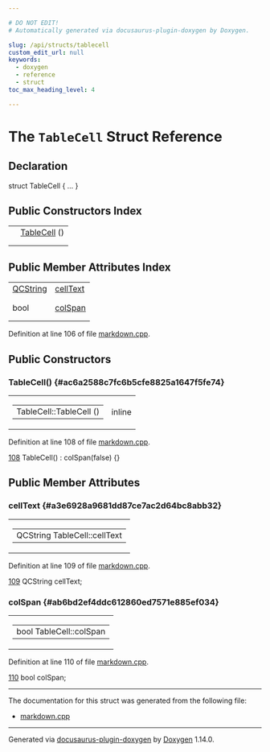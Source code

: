 ```yaml
---

# DO NOT EDIT!
# Automatically generated via docusaurus-plugin-doxygen by Doxygen.

slug: /api/structs/tablecell
custom_edit_url: null
keywords:
  - doxygen
  - reference
  - struct
toc_max_heading_level: 4

---
```


<div class="doxyPage">

# The `TableCell` Struct Reference



## Declaration

<div class="doxyDeclaration">
struct TableCell { ... }
</div>

## Public Constructors Index

<table class="doxyMembersIndex">

<tr class="doxyMemberIndexItem">
<td class="doxyMemberIndexItemType" align="left" valign="top"></td>
<td class="doxyMemberIndexItemName" align="left" valign="top"><a href="#ac6a2588c7fc6b5cfe8825a1647f5fe74">TableCell</a> ()</td>
</tr>
<tr class="doxyMemberIndexDescription">
<td class="doxyMemberIndexDescriptionLeft"></td>
<td class="doxyMemberIndexDescriptionRight">
</td>
</tr>
<tr class="doxyMemberIndexSeparator">
<td class="doxyMemberIndexSeparator" colspan="2"></td>
</tr>

</table>

## Public Member Attributes Index

<table class="doxyMembersIndex">

<tr class="doxyMemberIndexItem">
<td class="doxyMemberIndexItemType" align="left" valign="top"><a href="/web-doxygen/docs/api/classes/qcstring">QCString</a></td>
<td class="doxyMemberIndexItemName" align="left" valign="top"><a href="#a3e6928a9681dd87ce7ac2d64bc8abb32">cellText</a></td>
</tr>
<tr class="doxyMemberIndexDescription">
<td class="doxyMemberIndexDescriptionLeft"></td>
<td class="doxyMemberIndexDescriptionRight">
</td>
</tr>
<tr class="doxyMemberIndexSeparator">
<td class="doxyMemberIndexSeparator" colspan="2"></td>
</tr>

<tr class="doxyMemberIndexItem">
<td class="doxyMemberIndexItemType" align="left" valign="top">bool</td>
<td class="doxyMemberIndexItemName" align="left" valign="top"><a href="#ab6bd2ef4ddc612860ed7571e885ef034">colSpan</a></td>
</tr>
<tr class="doxyMemberIndexDescription">
<td class="doxyMemberIndexDescriptionLeft"></td>
<td class="doxyMemberIndexDescriptionRight">
</td>
</tr>
<tr class="doxyMemberIndexSeparator">
<td class="doxyMemberIndexSeparator" colspan="2"></td>
</tr>

</table>


<p>Definition at line 106 of file <a href="/web-doxygen/docs/api/files/src/markdown-cpp">markdown.cpp</a>.</p>

<div class="doxySectionDef">

## Public Constructors

### TableCell() {#ac6a2588c7fc6b5cfe8825a1647f5fe74}

<div class="doxyMemberItem">
<div class="doxyMemberProto">
<table class="doxyMemberLabels">
<tr class="doxyMemberLabels">
<td class="doxyMemberLabelsLeft">
<table class="doxyMemberName">
<tr>
<td class="doxyMemberName">TableCell::TableCell ()</td>
</tr>
</table>
</td>
<td class="doxyMemberLabelsRight">
<span class="doxyMemberLabels">
<span class="doxyMemberLabel inline">inline</span>
</span>
</td>
</tr>
</table>
</div>
<div class="doxyMemberDoc">


<p>Definition at line 108 of file <a href="/web-doxygen/docs/api/files/src/markdown-cpp">markdown.cpp</a>.</p>

<div class="doxyProgramListing">

<div class="doxyCodeLine"><span class="doxyLineNumber"><a href="#ac6a2588c7fc6b5cfe8825a1647f5fe74">108</a></span><span class="doxyLineContent"><span class="doxyHighlightPreprocessor">  TableCell() : colSpan(false) {}</span></span></div>

</div>

</div>
</div>

</div>

<div class="doxySectionDef">

## Public Member Attributes

### cellText {#a3e6928a9681dd87ce7ac2d64bc8abb32}

<div class="doxyMemberItem">
<div class="doxyMemberProto">
<table class="doxyMemberLabels">
<tr class="doxyMemberLabels">
<td class="doxyMemberLabelsLeft">
<table class="doxyMemberName">
<tr>
<td class="doxyMemberName">QCString TableCell::cellText</td>
</tr>
</table>
</td>
</tr>
</table>
</div>
<div class="doxyMemberDoc">


<p>Definition at line 109 of file <a href="/web-doxygen/docs/api/files/src/markdown-cpp">markdown.cpp</a>.</p>

<div class="doxyProgramListing">

<div class="doxyCodeLine"><span class="doxyLineNumber"><a href="#a3e6928a9681dd87ce7ac2d64bc8abb32">109</a></span><span class="doxyLineContent"><span class="doxyHighlightPreprocessor">  QCString cellText;</span></span></div>

</div>

</div>
</div>

### colSpan {#ab6bd2ef4ddc612860ed7571e885ef034}

<div class="doxyMemberItem">
<div class="doxyMemberProto">
<table class="doxyMemberLabels">
<tr class="doxyMemberLabels">
<td class="doxyMemberLabelsLeft">
<table class="doxyMemberName">
<tr>
<td class="doxyMemberName">bool TableCell::colSpan</td>
</tr>
</table>
</td>
</tr>
</table>
</div>
<div class="doxyMemberDoc">


<p>Definition at line 110 of file <a href="/web-doxygen/docs/api/files/src/markdown-cpp">markdown.cpp</a>.</p>

<div class="doxyProgramListing">

<div class="doxyCodeLine"><span class="doxyLineNumber"><a href="#ab6bd2ef4ddc612860ed7571e885ef034">110</a></span><span class="doxyLineContent"><span class="doxyHighlightPreprocessor">  bool colSpan;</span></span></div>

</div>

</div>
</div>

</div>

<hr/>

<p>The documentation for this struct was generated from the following file:</p>

<ul>
<li><a href="/web-doxygen/docs/api/files/src/markdown-cpp">markdown.cpp</a></li>
</ul>

<hr/>

<p class="doxyGeneratedBy">Generated via <a href="https://github.com/xpack/docusaurus-plugin-doxygen">docusaurus-plugin-doxygen</a> by <a href="https://www.doxygen.nl">Doxygen</a> 1.14.0.</p>

</div>
